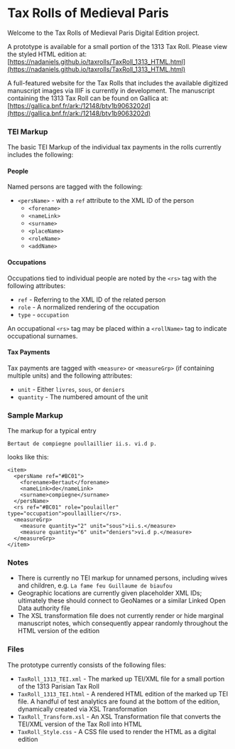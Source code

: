 # Tax Rolls of Medieval Paris
Welcome to the Tax Rolls of Medieval Paris Digital Edition project.  

A prototype is available for a small portion of the 1313 Tax Roll. Please view the styled HTML edition at: [https://nadaniels.github.io/taxrolls/TaxRoll_1313_HTML.html](https://nadaniels.github.io/taxrolls/TaxRoll_1313_HTML.html)

A full-featured website for the Tax Rolls that includes the available digitized manuscript images via IIIF is currently in development. The manuscript containing the 1313 Tax Roll can be found on Gallica at: [https://gallica.bnf.fr/ark:/12148/btv1b9063202d](https://gallica.bnf.fr/ark:/12148/btv1b9063202d)

### TEI Markup
The basic TEI Markup of the individual tax payments in the rolls currently includes the following:

#### People
Named persons are tagged with the following:
* `<persName>` - with a `ref` attribute to the XML ID of the person 
  * `<forename>`
  * `<nameLink>`
  * `<surname>`
  * `<placeName>`
  * `<roleName>`
  * `<addName>`

#### Occupations
Occupations tied to individual people are noted by the `<rs>` tag with the following attributes:
* `ref` - Referring to the XML ID of the related person
* `role` - A normalized rendering of the occupation
* `type` - `occupation`

An occupational `<rs>` tag may be placed within a `<rollName>` tag to indicate occupational surnames.

#### Tax Payments
Tax payments are tagged with `<measure>` or `<measureGrp>` (if containing multiple units) and the following attributes:
* `unit` - Either `livres`, `sous`, or `deniers`
* `quantity` - The numbered amount of the unit

### Sample Markup
The markup for a typical entry

`Bertaut de compiegne poullaillier ii.s. vi.d p.`

looks like this:
```
<item>
  <persName ref="#BC01">
    <forename>Bertaut</forename>
    <nameLink>de</nameLink>
    <surname>compiegne</surname>
  </persName>
  <rs ref="#BC01" role="poulailler" type="occupation">poullaillier</rs>.
  <measureGrp>
    <measure quantity="2" unit="sous">ii.s.</measure>
    <measure quantity="6" unit="deniers">vi.d p.</measure>
  </measureGrp>
</item>
```

### Notes
- There is currently no TEI markup for unnamed persons, including wives and children, e.g. `La fame feu Guillaume de biaufou`
- Geographic locations are currently given placeholder XML IDs; ultimately these should connect to GeoNames or a similar Linked Open Data authority file
- The XSL transformation file does not currently render or hide marginal manuscript notes, which consequently appear randomly throughout the HTML version of the edition


### Files
The prototype currently consists of the following files:
* `TaxRoll_1313_TEI.xml` - The marked up TEI/XML file for a small portion of the 1313 Parisian Tax Roll
* `TaxRoll_1313_TEI.html` - A rendered HTML edition of the marked up TEI file. A handful of test analytics are found at the bottom of the edition, dynamically created via XSL Transformation
* `TaxRoll_Transform.xsl` - An XSL Transformation file that converts the TEI/XML version of the Tax Roll into HTML
* `TaxRoll_Style.css` - A CSS file used to render the HTML as a digital edition

